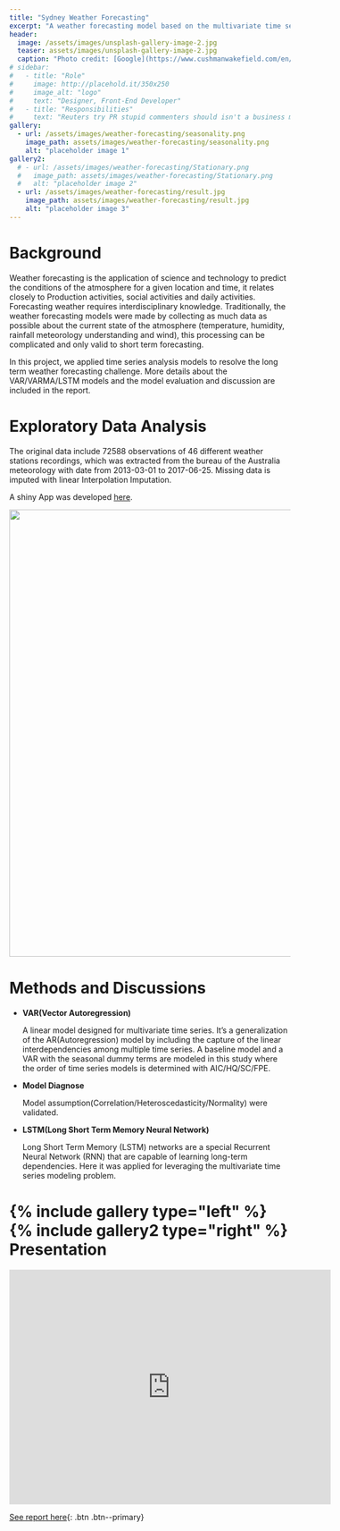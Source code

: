 ```yaml
---
title: "Sydney Weather Forecasting"
excerpt: "A weather forecasting model based on the multivariate time series analysis model VAR, discussion and comparing to ARIMA and LSTM"
header:
  image: /assets/images/unsplash-gallery-image-2.jpg
  teaser: assets/images/unsplash-gallery-image-2.jpg
  caption: "Photo credit: [Google](https://www.cushmanwakefield.com/en/australia/offices/sydney)"
# sidebar:
#   - title: "Role"
#     image: http://placehold.it/350x250
#     image_alt: "logo"
#     text: "Designer, Front-End Developer"
#   - title: "Responsibilities"
#     text: "Reuters try PR stupid commenters should isn't a business model"
gallery:
  - url: /assets/images/weather-forecasting/seasonality.png
    image_path: assets/images/weather-forecasting/seasonality.png
    alt: "placeholder image 1"
gallery2:
  # - url: /assets/images/weather-forecasting/Stationary.png
  #   image_path: assets/images/weather-forecasting/Stationary.png
  #   alt: "placeholder image 2"
  - url: /assets/images/weather-forecasting/result.jpg
    image_path: assets/images/weather-forecasting/result.jpg
    alt: "placeholder image 3"
---
```


Background 
===========

Weather forecasting is the application of science and technology to predict the conditions of the atmosphere for a given location and time, it relates closely to Production activities, social activities and daily activities. Forecasting weather requires interdisciplinary knowledge. Traditionally, the weather forecasting models were made by collecting as much data as possible about the current state of the atmosphere (temperature, humidity, rainfall meteorology understanding and wind), this processing can be complicated and only valid to short term forecasting. 


In this project, we applied time series analysis models to resolve the long term weather forecasting challenge. More details about the VAR/VARMA/LSTM models and the model evaluation and discussion are included in the report. 


Exploratory Data Analysis 
===========
The original data include 72588 observations of 46 different weather stations recordings, which was extracted from the bureau of the Australia meteorology with date from 2013-03-01 to 2017-06-25. Missing data is imputed with linear Interpolation Imputation.


A shiny App was developed [here](https://changshen.shinyapps.io/shiny/).

<img src="/assets/gif/demo-weather-forcasting.gif" width="800" height="800" />

Methods and Discussions 
==========
* **VAR(Vector Autoregression)**


   A linear model designed for multivariate time series. It’s a generalization of the AR(Autoregression) model by including the capture of the linear interdependencies among multiple time series. A baseline model and a VAR with the seasonal dummy terms are modeled in this study where the order of time series models is determined with AIC/HQ/SC/FPE. 
* **Model Diagnose**


  Model assumption(Correlation/Heteroscedasticity/Normality) were validated.
 
* **LSTM(Long Short Term Memory Neural Network)**


  Long Short Term Memory (LSTM) networks are a special Recurrent Neural Network (RNN) that are capable of learning long-term dependencies. Here it was applied for leveraging the multivariate time series modeling problem.


{% include gallery type="left" %}
{% include gallery2 type="right" %}
Presentation
==========
<iframe src="https://slides.com/changshen/multivariate/embed" width="576" height="420" scrolling="no" frameborder="0" webkitallowfullscreen mozallowfullscreen allowfullscreen></iframe>



[See report here](/assets/doc/weather-forcast/VAR_MultivariateTimeSeriesAnalysis.pdf){: .btn .btn--primary}